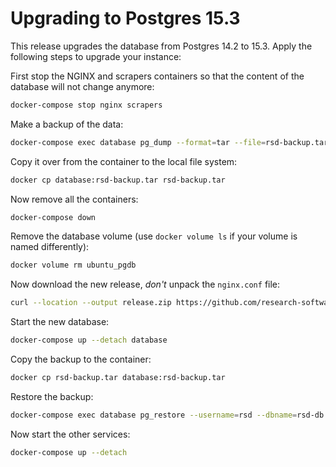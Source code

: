 # Upgrading to Postgres 15.3

This release upgrades the database from Postgres 14.2 to 15.3. Apply the following steps to upgrade your instance:

First stop the NGINX and scrapers containers so that the content of the database will not change anymore:

```bash
docker-compose stop nginx scrapers
```

Make a backup of the data:

```bash
docker-compose exec database pg_dump --format=tar --file=rsd-backup.tar --username=rsd --dbname=rsd-db
```

Copy it over from the container to the local file system:

```bash
docker cp database:rsd-backup.tar rsd-backup.tar
```

Now remove all the containers:

```bash
docker-compose down
```

Remove the database volume (use `docker volume ls` if your volume is named differently):

```bash
docker volume rm ubuntu_pgdb
```

Now download the new release, *don't* unpack the `nginx.conf` file:

```bash
curl --location --output release.zip https://github.com/research-software-directory/RSD-as-a-service/releases/download/v1.26.0/deployment.zip && unzip release.zip
```
Start the new database:

```bash
docker-compose up --detach database
```

Copy the backup to the container:

```bash
docker cp rsd-backup.tar database:rsd-backup.tar
```

Restore the backup:

```bash
docker-compose exec database pg_restore --username=rsd --dbname=rsd-db --clean rsd-backup.tar
```

Now start the other services:

```bash
docker-compose up --detach
```
